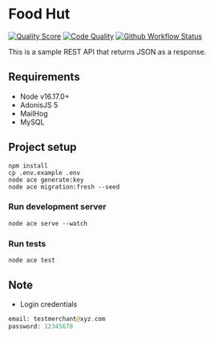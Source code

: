 # Food Hut

[![Quality Score](https://img.shields.io/scrutinizer/quality/g/ikechukwukalu/food-hut-adonisjs/main?style=flat-square)](https://scrutinizer-ci.com/g/ikechukwukalu/food-hut-adonisjs/)
[![Code Quality](https://img.shields.io/codefactor/grade/github/ikechukwukalu/food-hut-adonisjs?style=flat-square)](https://www.codefactor.io/repository/github/ikechukwukalu/food-hut-adonisjs)
[![Github Workflow Status](https://img.shields.io/github/actions/workflow/status/ikechukwukalu/food-hut-adonisjs/foodhut.yml?branch=main&style=flat-square)](https://github.com/ikechukwukalu/food-hut-adonisjs/actions/workflows/foodhut.yml)

This is a sample REST API that returns JSON as a response.

## Requirements

- Node v16.17.0+
- AdonisJS 5
- MailHog
- MySQL

## Project setup

```shell
npm install
cp .env.example .env
node ace generate:key
node ace migration:fresh --seed
```

### Run development server

```shell
node ace serve --watch
```

### Run tests

```shell
node ace test
```

## Note

- Login credentials

```php
email: testmerchant@xyz.com
password: 12345678
```
